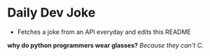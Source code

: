 
# Daily Dev Joke

- Fetches a joke from an API everyday and edits this README

**why do python programmers wear glasses?**
*Because they can't C.*
    